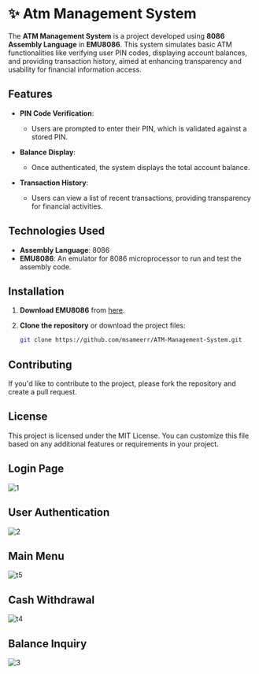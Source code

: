 # ✨ Atm Management System

The **ATM Management System** is a project developed using **8086 Assembly Language** in **EMU8086**. This system simulates basic ATM functionalities like verifying user PIN codes, displaying account balances, and providing transaction history, aimed at enhancing transparency and usability for financial information access.

## Features

- **PIN Code Verification**: 
  - Users are prompted to enter their PIN, which is validated against a stored PIN.

- **Balance Display**:
  - Once authenticated, the system displays the total account balance.

- **Transaction History**:
  - Users can view a list of recent transactions, providing transparency for financial activities.

## Technologies Used

- **Assembly Language**: 8086
- **EMU8086**: An emulator for 8086 microprocessor to run and test the assembly code.

## Installation

1. **Download EMU8086** from [here](https://emu8086-microprocessor-emulator.soft112.com/).

2. **Clone the repository** or download the project files:
   ```bash
   git clone https://github.com/msameerr/ATM-Management-System.git

## Contributing
If you'd like to contribute to the project, please fork the repository and create a pull request.

## License
This project is licensed under the MIT License.
You can customize this file based on any additional features or requirements in your project.


## Login Page
![1](https://github.com/user-attachments/assets/f472773f-d605-4bb2-a2f4-1aa56737230e)
## User Authentication
![2](https://github.com/user-attachments/assets/a46f3b6c-69d1-4c0a-bfbf-0adc6310ed79)
## Main Menu
![t5](https://github.com/user-attachments/assets/7395ba91-36f7-42a9-a506-f1fdc886ce74)
## Cash Withdrawal
![t4](https://github.com/user-attachments/assets/7b7f69e5-7108-48db-94d7-e0ab07c80996)
## Balance Inquiry
![3](https://github.com/user-attachments/assets/d0d16032-0700-4489-a5c7-69a95825d3d3)
